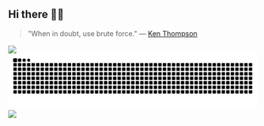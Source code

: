 ## Hi there 🤘🏼

> "When in doubt, use brute force." — [Ken Thompson](https://en.wikipedia.org/wiki/Ken_Thompson)

<a href="https://github.com/g8rdier">
  <img align="center" height="170px" src="https://github-readme-stats.vercel.app/api?username=g8rdier&show_icons=true&theme=dark&cache_buster=1" />
</a>


<picture>
  <source media="(prefers-color-scheme: dark)" srcset="https://raw.githubusercontent.com/g8rdier/g8rdier/output/github-contribution-grid-snake-dark.svg">
  <source media="(prefers-color-scheme: light)" srcset="https://raw.githubusercontent.com/g8rdier/g8rdier/output/github-contribution-grid-snake.svg">
  <img alt="Snake animation" src="https://raw.githubusercontent.com/g8rdier/g8rdier/output/github-contribution-grid-snake.svg">
</picture>

<a href="https://github.com/g8rdier">
  <img align="center" height="170px" src="https://github-readme-stats.vercel.app/api/top-langs/?username=g8rdier&layout=compact&show_icons=true&theme=dark" />
</a>


